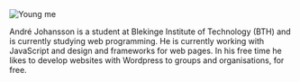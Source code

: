<div class="byline">
<img src="img/old_me.jpg" alt="Young me" class="byline-img">

<span>André Johansson is a student at Blekinge Institute of Technology (BTH) and is
currently studying web programming. He is currently working with JavaScript and
design and frameworks for web pages. In his free time he likes to develop
websites with Wordpress to groups and organisations, for free.</span>

</div>
